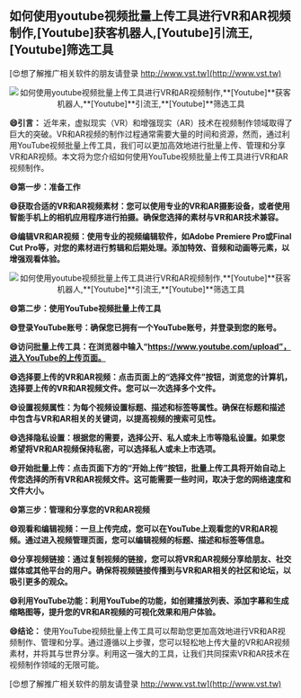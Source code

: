 ## **如何使用youtube视频批量上传工具进行VR和AR视频制作,**[Youtube]**获客机器人,**[Youtube]**引流王,**[Youtube]**筛选工具**

[😍想了解推广相关软件的朋友请登录 http://www.vst.tw](http://www.vst.tw)

 <center><img src="https://vst.tw/MP4/tuiguang/png/2.png" alt="如何使用youtube视频批量上传工具进行VR和AR视频制作,**[Youtube]**获客机器人,**[Youtube]**引流王,**[Youtube]**筛选工具"></center>

**😄引言：**
近年来，虚拟现实（VR）和增强现实（AR）技术在视频制作领域取得了巨大的突破。VR和AR视频的制作过程通常需要大量的时间和资源，然而，通过利用YouTube视频批量上传工具，我们可以更加高效地进行批量上传、管理和分享VR和AR视频。本文将为您介绍如何使用YouTube视频批量上传工具进行VR和AR视频制作。

**😄第一步：准备工作**

**😄获取合适的VR和AR视频素材：您可以使用专业的VR和AR摄影设备，或者使用智能手机上的相机应用程序进行拍摄。确保您选择的素材与VR和AR技术兼容。**

**😄编辑VR和AR视频：使用专业的视频编辑软件，如Adobe Premiere Pro或Final Cut Pro等，对您的素材进行剪辑和后期处理。添加特效、音频和动画等元素，以增强观看体验。**

 <center><img src="https://vst.tw/MP4/tuiguang/png/3.png" alt="如何使用youtube视频批量上传工具进行VR和AR视频制作,**[Youtube]**获客机器人,**[Youtube]**引流王,**[Youtube]**筛选工具"></center>

**😄第二步：使用YouTube视频批量上传工具**

**😄登录YouTube账号：确保您已拥有一个YouTube账号，并登录到您的账号。**

**😄访问批量上传工具：在浏览器中输入“https://www.youtube.com/upload”，进入YouTube的上传页面。**

**😄选择要上传的VR和AR视频：点击页面上的“选择文件”按钮，浏览您的计算机，选择要上传的VR和AR视频文件。您可以一次选择多个文件。**

**😄设置视频属性：为每个视频设置标题、描述和标签等属性。确保在标题和描述中包含与VR和AR相关的关键词，以提高视频的搜索可见性。**

**😄选择隐私设置：根据您的需要，选择公开、私人或未上市等隐私设置。如果您希望将VR和AR视频保持私密，可以选择私人或未上市选项。**

**😄开始批量上传：点击页面下方的“开始上传”按钮，批量上传工具将开始自动上传您选择的所有VR和AR视频文件。这可能需要一些时间，取决于您的网络速度和文件大小。**

**😄第三步：管理和分享您的VR和AR视频**

**😄观看和编辑视频：一旦上传完成，您可以在YouTube上观看您的VR和AR视频。通过进入视频管理页面，您可以编辑视频的标题、描述和标签等信息。**

**😄分享视频链接：通过复制视频的链接，您可以将VR和AR视频分享给朋友、社交媒体或其他平台的用户。确保将视频链接传播到与VR和AR相关的社区和论坛，以吸引更多的观众。**

**😄利用YouTube功能：利用YouTube的功能，如创建播放列表、添加字幕和生成缩略图等，提升您的VR和AR视频的可视化效果和用户体验。**

**😄结论：**
使用YouTube视频批量上传工具可以帮助您更加高效地进行VR和AR视频制作、管理和分享。通过遵循以上步骤，您可以轻松地上传大量的VR和AR视频素材，并将其与世界分享。利用这一强大的工具，让我们共同探索VR和AR技术在视频制作领域的无限可能。

[😍想了解推广相关软件的朋友请登录 http://www.vst.tw](http://www.vst.tw)




